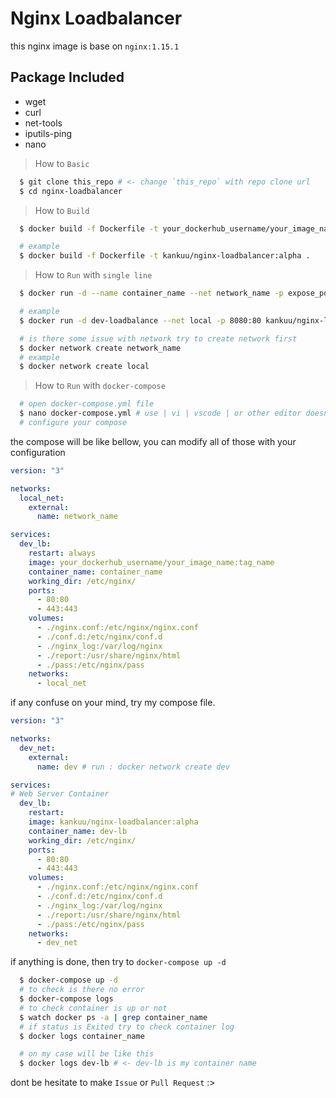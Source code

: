 # Nginx Loadbalancer
this nginx image is base on `nginx:1.15.1`

## Package Included
- wget
- curl
- net-tools
- iputils-ping
- nano

> How to `Basic`

```bash
  $ git clone this_repo # <- change `this_repo` with repo clone url
  $ cd nginx-loadbalancer
```

> How to `Build`

```bash
  $ docker build -f Dockerfile -t your_dockerhub_username/your_image_name:tag_name .

  # example
  $ docker build -f Dockerfile -t kankuu/nginx-loadbalancer:alpha .
```

> How to `Run` with `single line`

```bash
  $ docker run -d --name container_name --net network_name -p expose_port:80 your_dockerhub_name/image_name:tag_name

  # example
  $ docker run -d dev-loadbalance --net local -p 8080:80 kankuu/nginx-loadbalancer:alpha

  # is there some issue with network try to create network first
  $ docker network create network_name
  # example
  $ docker network create local
```

> How to `Run` with `docker-compose`

```bash
  # open docker-compose.yml file
  $ nano docker-compose.yml # use | vi | vscode | or other editor doesn't matter
  # configure your compose
```

the compose will be like bellow, you can modify all of those with your configuration

```yml
version: "3"

networks:
  local_net: 
    external:
      name: network_name

services:
  dev_lb:
    restart: always
    image: your_dockerhub_username/your_image_name:tag_name
    container_name: container_name
    working_dir: /etc/nginx/
    ports:
      - 80:80
      - 443:443
    volumes:
      - ./nginx.conf:/etc/nginx/nginx.conf
      - ./conf.d:/etc/nginx/conf.d
      - ./nginx_log:/var/log/nginx
      - ./report:/usr/share/nginx/html
      - ./pass:/etc/nginx/pass
    networks:
      - local_net
```

if any confuse on your mind, try my compose file.

```yml
version: "3"

networks:
  dev_net: 
    external:
      name: dev # run : docker network create dev

services:
# Web Server Container
  dev_lb:
    restart: 
    image: kankuu/nginx-loadbalancer:alpha
    container_name: dev-lb
    working_dir: /etc/nginx/
    ports:
      - 80:80
      - 443:443
    volumes:
      - ./nginx.conf:/etc/nginx/nginx.conf
      - ./conf.d:/etc/nginx/conf.d
      - ./nginx_log:/var/log/nginx
      - ./report:/usr/share/nginx/html
      - ./pass:/etc/nginx/pass
    networks:
      - dev_net
```

if anything is done, then try to `docker-compose up -d`

```bash
  $ docker-compose up -d
  # to check is there no error
  $ docker-compose logs
  # to check container is up or not
  $ watch docker ps -a | grep container_name
  # if status is Exited try to check container log
  $ docker logs container_name

  # on my case will be like this
  $ docker logs dev-lb # <- dev-lb is my container name
```

<kankuu> dont be hesitate to make `Issue` or `Pull Request` :>